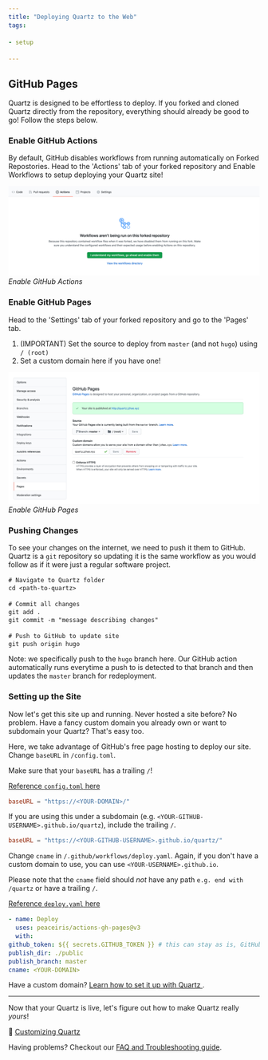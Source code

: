 ```yaml
---
title: "Deploying Quartz to the Web"
tags:

- setup

---
```


## GitHub Pages

Quartz is designed to be effortless to deploy. If you forked and cloned Quartz directly from the repository, everything
should already be good to go! Follow the steps below.

### Enable GitHub Actions

By default, GitHub disables workflows from running automatically on Forked Repostories. Head to the 'Actions' tab of
your forked repository and Enable Workflows to setup deploying your Quartz site!

![Enable GitHub Actions](notes/images/github-actions.png)*Enable GitHub Actions*

### Enable GitHub Pages

Head to the 'Settings' tab of your forked repository and go to the 'Pages' tab.

1. (IMPORTANT) Set the source to deploy from `master` (and not `hugo`) using `/ (root)`
2. Set a custom domain here if you have one!

![Enable GitHub Pages](/notes/images/github-pages.png)*Enable GitHub Pages*

### Pushing Changes

To see your changes on the internet, we need to push it them to GitHub. Quartz is a `git` repository so updating it is
the same workflow as you would follow as if it were just a regular software project.

```shell
# Navigate to Quartz folder
cd <path-to-quartz>

# Commit all changes
git add .
git commit -m "message describing changes"

# Push to GitHub to update site
git push origin hugo
```

Note: we specifically push to the `hugo` branch here. Our GitHub action automatically runs everytime a push to is
detected to that branch and then updates the `master` branch for redeployment.

### Setting up the Site

Now let's get this site up and running. Never hosted a site before? No problem. Have a fancy custom domain you already
own or want to subdomain your Quartz? That's easy too.

Here, we take advantage of GitHub's free page hosting to deploy our site. Change `baseURL` in `/config.toml`.

Make sure that your `baseURL` has a trailing `/`!

[Reference `config.toml` here](https://github.com/jackyzha0/quartz/blob/hugo/config.toml)

```toml
baseURL = "https://<YOUR-DOMAIN>/"
```

If you are using this under a subdomain (e.g. `<YOUR-GITHUB-USERNAME>.github.io/quartz`), include the trailing `/`.

```toml
baseURL = "https://<YOUR-GITHUB-USERNAME>.github.io/quartz/"
```

Change `cname` in `/.github/workflows/deploy.yaml`. Again, if you don't have a custom domain to use, you can
use `<YOUR-USERNAME>.github.io`.

Please note that the `cname` field should *not* have any path `e.g. end with /quartz` or have a trailing `/`.

[Reference `deploy.yaml` here](https://github.com/jackyzha0/quartz/blob/hugo/.github/workflows/deploy.yaml)

```yaml
- name: Deploy
  uses: peaceiris/actions-gh-pages@v3
  with:
github_token: ${{ secrets.GITHUB_TOKEN }} # this can stay as is, GitHub fills this in for us!
publish_dir: ./public
publish_branch: master
cname: <YOUR-DOMAIN>
```

Have a custom domain? [Learn how to set it up with Quartz ](notes/custom%20Domain.md).

---

Now that your Quartz is live, let's figure out how to make Quartz really *yours*!

🎨 [Customizing Quartz](notes/config.md)

Having problems? Checkout our [FAQ and Troubleshooting guide](notes/troubleshooting.md).
